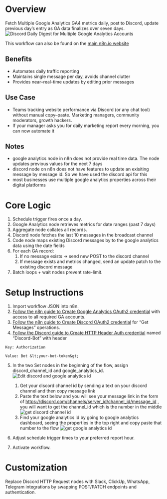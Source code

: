 # Overview
Fetch Multiple Google Analytics GA4 metrics daily, post to Discord, update previous day’s entry as GA data finalizes over seven days.
![Discord Daily Digest for Multiple Google Analytics Accounts](https://articles.emp0.com/wp-content/uploads/2025/06/Discord-Daily-Digest-for-Multiple-Google-Analytics-Accounts.png)

This workflow can also be found on the [main n8n.io website](https://n8n.io/workflows/5470-discord-daily-digest-for-multiple-google-analytics-accounts/) 

## Benefits
- Automates daily traffic reporting
- Maintains single message per day, avoids channel clutter
- Provides near–real-time updates by editing prior messages

## Use Case
- Teams tracking website performance via Discord (or any chat tool) without manual copy–paste. Marketing managers, community moderators, growth hackers.
- If your manager asks you for daily marketing report every morning, you can now automate it

## Notes
- google analytics node in n8n does not provide real time data. The node updates previous values for the next 7 days
- discord node on n8n does not have features to update an exisiting message by message id. So we have used the discord api for this
- most businesses use multiple google analytics properties across their digital platforms


# Core Logic

1. Schedule trigger fires once a day.
2. Google Analytics node retrieves metrics for date ranges (past 7 days)
3. Aggregate node collates all records.
4. Discord node fetches the last 10 messages in the broadcast channel
5. Code node maps existing Discord messages by to the google analytics data using the date fields
5. For each GA record:
	1. If no message exists → send new POST to the discord channel
	2. If message exists and metrics changed, send an update patch to the existing discord message
8. Batch loops + wait nodes prevent rate-limit.

# Setup Instructions

1. Import workflow JSON into n8n.
2. [Follow the n8n guide to Create Google Analytics OAuth2 credential](https://docs.n8n.io/integrations/builtin/app-nodes/n8n-nodes-base.googleanalytics) with access to all required GA accounts. 
3. [Follow the n8n guide to Create Discord OAuth2 credential](https://docs.n8n.io/integrations/builtin/app-nodes/n8n-nodes-base.discord) for “Get Messages” operations.
4. [Follow the Discord guide to Create HTTP Header Auth credential](https://discord.com/developers/docs/reference) named “Discord-Bot” with header

```
Key: Authorization

Value: Bot &lt;your-bot-token&gt;
```


5. In the two Set nodes in the beginning of the flow, assign discord_channel_id and google_analytics_id.
![Edit discord and google analytics id](https://articles.emp0.com/wp-content/uploads/2025/06/edit-discord-and-google-analytics-id-1.png)
	1. Get your discord channel id by sending a text on your discord channel and then copy message link
	2. Paste the text below and you will see your message link in the form of https://discord.com/channels/server_id/channel_id/message_id , you will want to get the channel_id which is the number in the middle
![get discord channel id](https://articles.emp0.com/wp-content/uploads/2025/06/12345678-1.png)
	3. Find your google analytics id by going to google analytics dashboard, seeing the properties in the top right and copy paste that number to the flow
![get google analytics id ](https://articles.emp0.com/wp-content/uploads/2025/06/12345678.png)


8. Adjust schedule trigger times to your preferred report hour.

9. Activate workflow.

# Customization

Replace Discord HTTP Request nodes with Slack, ClickUp, WhatsApp, Telegram integrations by swapping POST/PATCH endpoints and authentication.